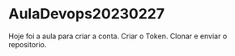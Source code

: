 # AulaDevops20230227
Hoje foi a aula para criar a conta.
Criar o Token.
Clonar e enviar o repositorio.